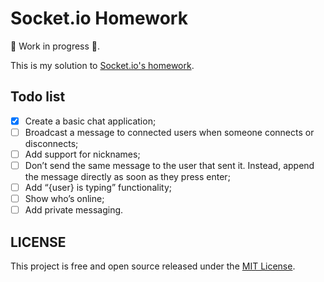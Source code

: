 # Socket.io Homework

🚧 Work in progress 🚧.

This is my solution to [Socket.io's homework](https://socket.io/get-started/chat#homework).

## Todo list

- [x] Create a basic chat application;
- [ ] Broadcast a message to connected users when someone connects or disconnects;
- [ ] Add support for nicknames;
- [ ] Don’t send the same message to the user that sent it. Instead, append the message directly as soon as they press enter;
- [ ] Add “{user} is typing” functionality;
- [ ] Show who’s online;
- [ ] Add private messaging.

## LICENSE

This project is free and open source released under the [MIT License](https://github.com/ricardospalves/socket-io-homework/blob/main/LICENSE).
